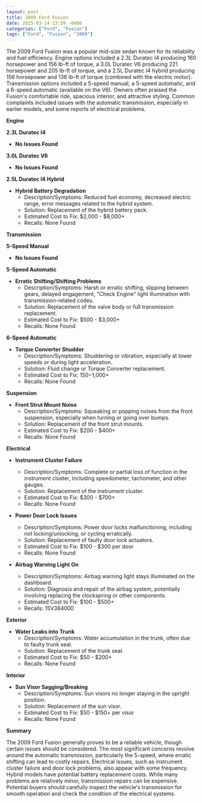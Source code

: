```yaml
---
layout: post
title: 2009 Ford Fusion
date: 2025-03-14 13:59 -0400
categories: ["Ford", "Fusion"]
tags: ["Ford", "Fusion", "2009"]
---
```

The 2009 Ford Fusion was a popular mid-size sedan known for its reliability and fuel efficiency. Engine options included a 2.3L Duratec I4 producing 160 horsepower and 156 lb-ft of torque, a 3.0L Duratec V6 producing 221 horsepower and 205 lb-ft of torque, and a 2.5L Duratec I4 hybrid producing 156 horsepower and 136 lb-ft of torque (combined with the electric motor). Transmission options included a 5-speed manual, a 5-speed automatic, and a 6-speed automatic (available on the V6). Owners often praised the Fusion's comfortable ride, spacious interior, and attractive styling. Common complaints included issues with the automatic transmission, especially in earlier models, and some reports of electrical problems.

**Engine**

**2.3L Duratec I4**

*   **No Issues Found**

**3.0L Duratec V6**

*   **No Issues Found**

**2.5L Duratec I4 Hybrid**

*   **Hybrid Battery Degradation**
    *   Description/Symptoms: Reduced fuel economy, decreased electric range, error messages related to the hybrid system.
    *   Solution: Replacement of the hybrid battery pack.
    *   Estimated Cost to Fix: $2,000 - $8,000+
    *   Recalls: None Found

**Transmission**

**5-Speed Manual**

*   **No Issues Found**

**5-Speed Automatic**

*   **Erratic Shifting/Shifting Problems**
    *   Description/Symptoms: Harsh or erratic shifting, slipping between gears, delayed engagement, "Check Engine" light illumination with transmission-related codes.
    *   Solution: Replacement of the valve body or full transmission replacement.
    *   Estimated Cost to Fix: $500 - $3,000+
    *   Recalls: None Found

**6-Speed Automatic**

*   **Torque Converter Shudder**
    *   Description/Symptoms: Shuddering or vibration, especially at lower speeds or during light acceleration.
    *   Solution: Fluid change or Torque Converter replacement.
    *   Estimated Cost to Fix: $150-$1,000+
    *   Recalls: None Found

**Suspension**

*   **Front Strut Mount Noise**
    *   Description/Symptoms: Squeaking or popping noises from the front suspension, especially when turning or going over bumps.
    *   Solution: Replacement of the front strut mounts.
    *   Estimated Cost to Fix: $200 - $400+
    *   Recalls: None Found

**Electrical**

*   **Instrument Cluster Failure**
    *   Description/Symptoms: Complete or partial loss of function in the instrument cluster, including speedometer, tachometer, and other gauges.
    *   Solution: Replacement of the instrument cluster.
    *   Estimated Cost to Fix: $300 - $700+
    *   Recalls: None Found

*   **Power Door Lock Issues**
    *   Description/Symptoms: Power door locks malfunctioning, including not locking/unlocking, or cycling erratically.
    *   Solution: Replacement of faulty door lock actuators.
    *   Estimated Cost to Fix: $100 - $300 per door
    *   Recalls: None Found

*   **Airbag Warning Light On**
    *   Description/Symptoms: Airbag warning light stays illuminated on the dashboard.
    *   Solution: Diagnosis and repair of the airbag system, potentially involving replacing the clockspring or other components.
    *   Estimated Cost to Fix: $100 - $500+
    *   Recalls: 15V384000

**Exterior**

*   **Water Leaks into Trunk**
    *   Description/Symptoms: Water accumulation in the trunk, often due to faulty trunk seal.
    *   Solution: Replacement of the trunk seal.
    *   Estimated Cost to Fix: $50 - $200+
    *   Recalls: None Found

**Interior**

*   **Sun Visor Sagging/Breaking**
    *   Description/Symptoms: Sun visors no longer staying in the upright position.
    *   Solution: Replacement of the sun visor.
    *   Estimated Cost to Fix: $50 - $150+ per visor
    *   Recalls: None Found

**Summary**

The 2009 Ford Fusion generally proves to be a reliable vehicle, though certain issues should be considered. The most significant concerns revolve around the automatic transmission, particularly the 5-speed, where erratic shifting can lead to costly repairs. Electrical issues, such as instrument cluster failure and door lock problems, also appear with some frequency. Hybrid models have potential battery replacement costs. While many problems are relatively minor, transmission repairs can be expensive. Potential buyers should carefully inspect the vehicle's transmission for smooth operation and check the condition of the electrical systems.

